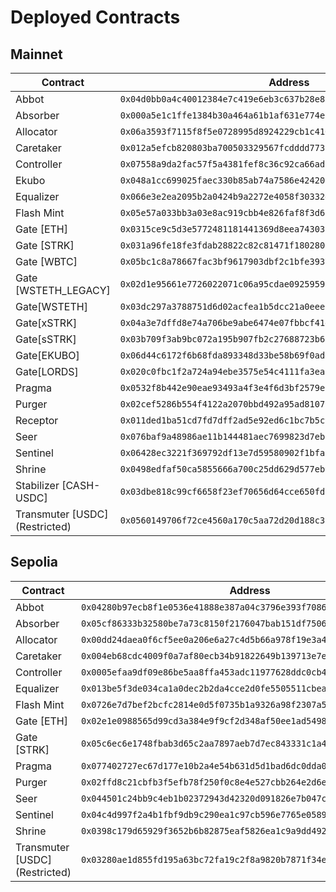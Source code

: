 # Deployed Contracts

## Mainnet

<table data-full-width="true"><thead><tr><th width="194">Contract</th><th>Address</th></tr></thead><tbody><tr><td>Abbot</td><td><code>0x04d0bb0a4c40012384e7c419e6eb3c637b28e8363fb66958b60d90505b9c072f</code></td></tr><tr><td>Absorber</td><td><code>0x000a5e1c1ffe1384b30a464a61b1af631e774ec52c0e7841b9b5f02c6a729bc0</code></td></tr><tr><td>Allocator</td><td><code>0x06a3593f7115f8f5e0728995d8924229cb1c4109ea477655bad281b36a760f41</code></td></tr><tr><td>Caretaker</td><td><code>0x012a5efcb820803ba700503329567fcdddd7731e0d05e06217ed1152f956dbb0</code></td></tr><tr><td>Controller</td><td><code>0x07558a9da2fac57f5a4381fef8c36c92ca66adc20978063982382846f72a4448</code></td></tr><tr><td>Ekubo</td><td><code>0x048a1cc699025faec330b85ab74a7586e424206a481daed14160982b57567cce</code></td></tr><tr><td>Equalizer</td><td><code>0x066e3e2ea2095b2a0424b9a2272e4058f30332df5ff226518d19c20d3ab8e842</code></td></tr><tr><td>Flash Mint</td><td><code>0x05e57a033bb3a03e8ac919cbb4e826faf8f3d6a58e76ff7a13854ffc78264681</code></td></tr><tr><td>Gate [ETH]</td><td><code>0x0315ce9c5d3e5772481181441369d8eea74303b9710a6c72e3fcbbdb83c0dab1</code></td></tr><tr><td>Gate [STRK]</td><td><code>0x031a96fe18fe3fdab28822c82c81471f1802800723c8f3e209f1d9da53bc637d</code></td></tr><tr><td>Gate [WBTC]</td><td><code>0x05bc1c8a78667fac3bf9617903dbf2c1bfe3937e1d37ada3d8b86bf70fb7926e</code></td></tr><tr><td>Gate [WSTETH_LEGACY]</td><td><code>0x02d1e95661e7726022071c06a95cdae092595954096c373cde24a34bb3984cbf</code></td></tr><tr><td>Gate[WSTETH]</td><td><code>0x03dc297a3788751d6d02acfea1b5dcc21a0eee1d34317a91aea2fbd49113ea58</code></td></tr><tr><td>Gate[xSTRK]</td><td><code>0x04a3e7dffd8e74a706be9abe6474e07fbbcf41e1be71387514c4977d54dbc428</code></td></tr><tr><td>Gate[sSTRK]</td><td><code>0x03b709f3ab9bc072a195b907fb2c27688723b6e4abb812a8941def819f929bd8</code></td></tr><tr><td>Gate[EKUBO]</td><td><code>0x06d44c6172f6b68fda893348d33be58b69f0add83ed480d1192d19bc4188c8f6</code></td></tr><tr><td>Gate[LORDS]</td><td><code>0x020c0fbc1f2a724a94ebe3575e54c4111fa3eaaf3dac938cfcbd96cc83317bbf</code></td></tr><tr><td>Pragma</td><td><code>0x0532f8b442e90eae93493a4f3e4f6d3bf2579e56a75238b786a5e90cb82fdfe9</code></td></tr><tr><td>Purger</td><td><code>0x02cef5286b554f4122a2070bbd492a95ad810774903c92633979ed54d51b04ca</code></td></tr><tr><td>Receptor</td><td><code>0x011ded1ba51cd7fd7dff2ad5e92ed6c1bc7b5c905b7d5961a803f069a195341a</code></td></tr><tr><td>Seer</td><td><code>0x076baf9a48986ae11b144481aec7699823d7ebc5843f30cf47b053ebfe579824</code></td></tr><tr><td>Sentinel</td><td><code>0x06428ec3221f369792df13e7d59580902f1bfabd56a81d30224f4f282ba380cd</code></td></tr><tr><td>Shrine</td><td><code>0x0498edfaf50ca5855666a700c25dd629d577eb9afccdf3b5977aec79aee55ada</code></td></tr><tr><td>Stabilizer [CASH-USDC]</td><td><code>0x03dbe818c99cf6658f23ef70656d64cce650fdb97105b96876d7e421fa25a528</code></td></tr><tr><td>Transmuter [USDC] (Restricted)</td><td><code>0x0560149706f72ce4560a170c5aa72d20d188c314ddca5763f9189adfc45e2557</code></td></tr></tbody></table>

## Sepolia

<table data-full-width="true"><thead><tr><th width="207">Contract</th><th>Address</th></tr></thead><tbody><tr><td>Abbot</td><td><code>0x04280b97ecb8f1e0536e41888e387a04c3796e393f7086e5e24d61614927bc30</code></td></tr><tr><td>Absorber</td><td><code>0x05cf86333b32580be7a73c8150f2176047bab151df7506b6e30217594798fab5</code></td></tr><tr><td>Allocator</td><td><code>0x00dd24daea0f6cf5ee0a206e6a27c4d5b66a978f19e3a4877de23ab5a76f905d</code></td></tr><tr><td>Caretaker</td><td><code>0x004eb68cdc4009f0a7af80ecb34b91822649b139713e7e9eb9b11b10ee47aada</code></td></tr><tr><td>Controller</td><td><code>0x0005efaa9df09e86be5aa8ffa453adc11977628ddc0cb493625ca0f3caaa94b2</code></td></tr><tr><td>Equalizer</td><td><code>0x013be5f3de034ca1a0dec2b2da4cce2d0fe5505511cbea7a309979c45202d052</code></td></tr><tr><td>Flash Mint</td><td><code>0x0726e7d7bef2bcfc2814e0d5f0735b1a9326a98f2307a5edfda8db82d60d3f5f</code></td></tr><tr><td>Gate [ETH]</td><td><code>0x02e1e0988565d99cd3a384e9f9cf2d348af50ee1ad549880aa37ba625e8c98d6</code></td></tr><tr><td>Gate [STRK]</td><td><code>0x05c6ec6e1748fbab3d65c2aa7897aeb7d7ec843331c1a469666e162da735fd5f</code></td></tr><tr><td>Pragma</td><td><code>0x077402727ec67d177e10b2a4e54b631d5d1bad6dc0dda08cd15c7f179aede624</code></td></tr><tr><td>Purger</td><td><code>0x02ffd8c21cbfb3f5efb78f250f0c8e4e527cbb264e2d6e8f2731cb594d2ed81c</code></td></tr><tr><td>Seer</td><td><code>0x044501c24bb9c4eb1b02372943d42320d091826e7b047c23132b427a2b8b7696</code></td></tr><tr><td>Sentinel</td><td><code>0x04c4d997f2a4b1fbf9db9c290ea1c97cb596e7765e058978b25683efd88e586d</code></td></tr><tr><td>Shrine</td><td><code>0x0398c179d65929f3652b6b82875eaf5826ea1c9a9dd49271e0d749328186713e</code></td></tr><tr><td>Transmuter [USDC] (Restricted)</td><td><code>0x03280ae1d855fd195a63bc72fa19c2f8a9820b7871f34eff13e3841ff7388c81</code></td></tr></tbody></table>
